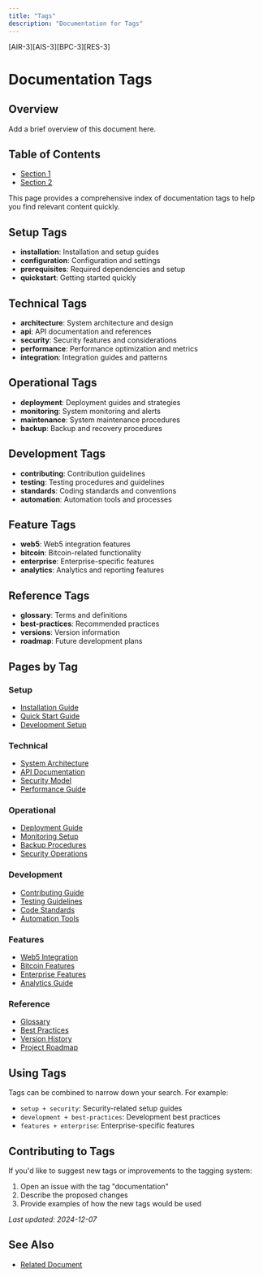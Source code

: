 ```yaml
---
title: "Tags"
description: "Documentation for Tags"
---
```


[AIR-3][AIS-3][BPC-3][RES-3]


<!-- markdownlint-disable MD013 line-length -->

# Documentation Tags

## Overview

Add a brief overview of this document here.

## Table of Contents

- [Section 1](#section-1)
- [Section 2](#section-2)


This page provides a comprehensive index of documentation tags to help you find relevant content quickly.

## Setup Tags
- **installation**: Installation and setup guides
- **configuration**: Configuration and settings
- **prerequisites**: Required dependencies and setup
- **quickstart**: Getting started quickly

## Technical Tags
- **architecture**: System architecture and design
- **api**: API documentation and references
- **security**: Security features and considerations
- **performance**: Performance optimization and metrics
- **integration**: Integration guides and patterns

## Operational Tags
- **deployment**: Deployment guides and strategies
- **monitoring**: System monitoring and alerts
- **maintenance**: System maintenance procedures
- **backup**: Backup and recovery procedures

## Development Tags
- **contributing**: Contribution guidelines
- **testing**: Testing procedures and guidelines
- **standards**: Coding standards and conventions
- **automation**: Automation tools and processes

## Feature Tags
- **web5**: Web5 integration features
- **bitcoin**: Bitcoin-related functionality
- **enterprise**: Enterprise-specific features
- **analytics**: Analytics and reporting features

## Reference Tags
- **glossary**: Terms and definitions
- **best-practices**: Recommended practices
- **versions**: Version information
- **roadmap**: Future development plans

## Pages by Tag

### Setup
- [Installation Guide](getting-started/installation.md)
- [Quick Start Guide](getting-started/quick-start.md)
- [Development Setup](development/setup.md)

### Technical
- [System Architecture](architecture/README.md)
- [API Documentation](api/README.md)
- [Security Model](architecture/security.md)
- [Performance Guide](architecture/performance.md)

### Operational
- [Deployment Guide](operations/deployment.md)
- [Monitoring Setup](operations/monitoring.md)
- [Backup Procedures](operations/backup.md)
- [Security Operations](operations/security.md)

### Development
- [Contributing Guide](contributing/getting-started.md)
- [Testing Guidelines](contributing/testing.md)
- [Code Standards](contributing/standards.md)
- [Automation Tools](automation/README.md)

### Features
- [Web5 Integration](web5/README.md)
- [Bitcoin Features](bitcoin/README.md)
- [Enterprise Features](enterprise/README.md)
- [Analytics Guide](enterprise/analytics/README.md)

### Reference
- [Glossary](reference/glossary.md)
- [Best Practices](reference/best-practices.md)
- [Version History](reference/versions.md)
- [Project Roadmap](reference/roadmap.md)

## Using Tags

Tags can be combined to narrow down your search. For example:
- `setup + security`: Security-related setup guides
- `development + best-practices`: Development best practices
- `features + enterprise`: Enterprise-specific features

## Contributing to Tags

If you'd like to suggest new tags or improvements to the tagging system:
1. Open an issue with the tag "documentation"
2. Describe the proposed changes
3. Provide examples of how the new tags would be used

*Last updated: 2024-12-07*

## See Also

- [Related Document](#related-document)

